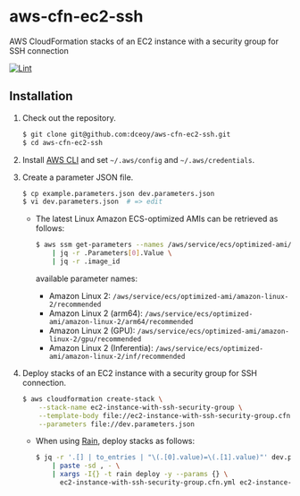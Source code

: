 aws-cfn-ec2-ssh
===============

AWS CloudFormation stacks of an EC2 instance with a security group for SSH connection

[![Lint](https://github.com/dceoy/aws-cfn-ec2-ssh/actions/workflows/lint.yml/badge.svg)](https://github.com/dceoy/aws-cfn-ec2-ssh/actions/workflows/lint.yml)

Installation
------------

1.  Check out the repository.

    ```sh
    $ git clone git@github.com:dceoy/aws-cfn-ec2-ssh.git
    $ cd aws-cfn-ec2-ssh
    ```

2.  Install [AWS CLI](https://aws.amazon.com/cli/) and set `~/.aws/config` and `~/.aws/credentials`.

3.  Create a parameter JSON file.

    ```sh
    $ cp example.parameters.json dev.parameters.json
    $ vi dev.parameters.json  # => edit
    ```

    - The latest Linux Amazon ECS-optimized AMIs can be retrieved as follows:

      ```sh
      $ aws ssm get-parameters --names /aws/service/ecs/optimized-ami/amazon-linux-2/recommended \
          | jq -r .Parameters[0].Value \
          | jq -r .image_id
      ```

      available parameter names:
      - Amazon Linux 2: `/aws/service/ecs/optimized-ami/amazon-linux-2/recommended`
      - Amazon Linux 2 (arm64): `/aws/service/ecs/optimized-ami/amazon-linux-2/arm64/recommended`
      - Amazon Linux 2 (GPU): `/aws/service/ecs/optimized-ami/amazon-linux-2/gpu/recommended`
      - Amazon Linux 2 (Inferentia): `/aws/service/ecs/optimized-ami/amazon-linux-2/inf/recommended`

4.  Deploy stacks of an EC2 instance with a security group for SSH connection.

    ```sh
    $ aws cloudformation create-stack \
        --stack-name ec2-instance-with-ssh-security-group \
        --template-body file://ec2-instance-with-ssh-security-group.cfn.yml \
        --parameters file://dev.parameters.json
    ```

    - When using [Rain](https://github.com/aws-cloudformation/rain), deploy stacks as follows:

      ```sh
      $ jq -r '.[] | to_entries | "\(.[0].value)=\(.[1].value)"' dev.parameters.json \
          | paste -sd , - \
          | xargs -I{} -t rain deploy -y --params {} \
            ec2-instance-with-ssh-security-group.cfn.yml ec2-instance-with-ssh-security-group
      ```
